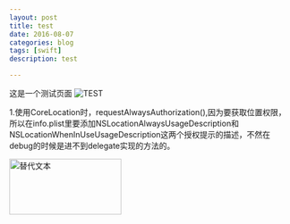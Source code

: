 ```yaml
---
layout: post
title: test
date: 2016-08-07
categories: blog
tags: [swift]
description: test

---
```


这是一个测试页面
![TEST](../assets/image/test.png)

1.使用CoreLocation时，requestAlwaysAuthorization(),因为要获取位置权限，所以在info.plist里要添加NSLocationAlwaysUsageDescription和NSLocationWhenInUseUsageDescription这两个授权提示的描述，不然在debug的时候是进不到delegate实现的方法的。

<img src="../assets/image/test.png" alt="替代文本" title="标题文本" width="200" height = "100" />

